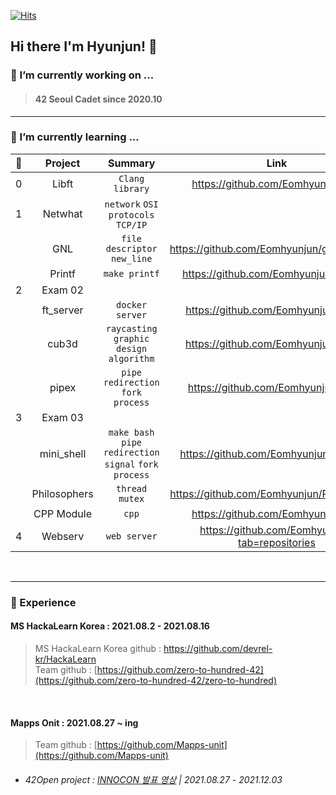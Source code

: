 [![Hits](https://hits.seeyoufarm.com/api/count/incr/badge.svg?url=https%3A%2F%2Fgithub.com%2FEomhyunjun&count_bg=%2379C83D&title_bg=%23555555&icon=&icon_color=%23E7E7E7&title=hits&edge_flat=false)](https://hits.seeyoufarm.com)
## Hi there I'm Hyunjun! 👋 

<!--
**Eomhyunjun/Eomhyunjun** is a ✨ _special_ ✨ repository because its `README.md` (this file) appears on your GitHub profile.

Here are some ideas to get you started:

- 🔭 I’m currently working on ...
- 🌱 I’m currently learning ...
- 👯 I’m looking to collaborate on ...
- 🤔 I’m looking for help with ...
- 💬 Ask me about ...
- 📫 How to reach me: ...
- 😄 Pronouns: ...
- ⚡ Fun fact: ...
-->
### 🔭 I’m currently working on ...
>#### 42 Seoul Cadet since 2020.10</br>

***
### 🌱 I’m currently learning ...</br>

|  🦄  |    Project    | Summary |  Link  |  Finished  |
|:----:|:--------------:|:-------:|:------:|:------:|
|  0  | Libft          | `Clang` `library` | https://github.com/Eomhyunjun/libft | ✅
|  1  | Netwhat        | `network` `OSI protocols` `TCP/IP` | | ✅
|     | GNL            | `file descriptor` `new_line` | https://github.com/Eomhyunjun/get_next_line |✅
|     | Printf         | `make printf` | https://github.com/Eomhyunjun/ft_printf | ✅
|  2  | Exam 02        | | | ✅
|     | ft_server      | `docker` `server` | https://github.com/Eomhyunjun/server | ✅
|     | cub3d          | `raycasting` `graphic design` `algorithm` | https://github.com/Eomhyunjun/cub3d | ✅
|     | pipex          | `pipe`  `redirection` `fork` `process` | https://github.com/Eomhyunjun/pipex | ✅
|  3  | Exam 03        | | | 
|     | mini_shell     | `make bash` `pipe`  `redirection` `signal` `fork` `process` | https://github.com/Eomhyunjun/minishell | ✅
|     | Philosophers   | `thread` `mutex` | https://github.com/Eomhyunjun/Philosophers | ✅
|     | CPP Module     | `cpp` | https://github.com/Eomhyunjun/cpp | ✅
|  4  | Webserv     | `web server` | https://github.com/Eomhyunjun?tab=repositories | ✅


</br>

***
### 👯 Experience
#### MS HackaLearn Korea : 2021.08.2 - 2021.08.16</br>
>MS HackaLearn Korea github : https://github.com/devrel-kr/HackaLearn </br>
>Team github : [https://github.com/zero-to-hundred-42](https://github.com/zero-to-hundred-42/zero-to-hundred)
</br>




#### Mapps Onit : 2021.08.27 ~ ing
>Team github : [https://github.com/Mapps-unit](https://github.com/Mapps-unit)
- ###### 42Open project : [INNOCON 발표 영상](https://www.youtube.com/watch?t=15373&v=zNynKuK6wUE&feature=youtu.be) | 2021.08.27 - 2021.12.03 </br>
